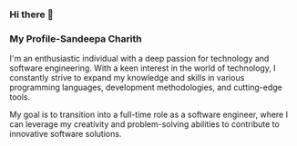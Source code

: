 ### Hi there 👋
### My Profile-Sandeepa Charith
I'm an enthusiastic individual with a deep passion for technology and software engineering. With a keen interest in the world of technology, I constantly strive to expand my knowledge and skills in various programming languages, development methodologies, and cutting-edge tools.

My goal is to transition into a full-time role as a software engineer, where I can leverage my creativity and problem-solving abilities to contribute to innovative software solutions.





<!--
**SandeepaCharith23/SandeepaCharith23** is a ✨ _special_ ✨ repository because its `README.md` (this file) appears on your GitHub profile.

Here are some ideas to get you started:

- 🔭 I’m currently working on ...
- 🌱 I’m currently learning ...
- 👯 I’m looking to collaborate on ...
- 🤔 I’m looking for help with ...
- 💬 Ask me about ...
- 📫 How to reach me: ...
- 😄 Pronouns: ...
- ⚡ Fun fact: ...
-->
